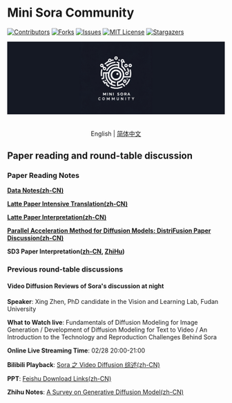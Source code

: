 
# Mini Sora Community
<!-- PROJECT SHIELDS -->

[![Contributors][contributors-shield]][contributors-url]
[![Forks][forks-shield]][forks-url]
[![Issues][issues-shield]][issues-url]
[![MIT License][license-shield]][license-url]
[![Stargazers][stars-shield]][stars-url]
<br />

<!-- PROJECT LOGO -->
<div align="center">

<img src="../assets/logo.jpg" width="600"/>
  <div>&nbsp;</div>
  <div align="center"></div>
</div>

<div align="center">

English | [简体中文](./README_zh-CN.md)

</div>

## Paper reading and round-table discussion

### Paper Reading Notes

[**Data Notes(zh-CN)**](./dataset_note.md)

[**Latte Paper Intensive Translation(zh-CN)**](./latte%E8%AE%BA%E6%96%87%E7%B2%BE%E8%AF%BB%E7%BF%BB%E8%AF%91.pdf)

[**Latte Paper Interpretation(zh-CN)**](./Latte.md)

[**Parallel Acceleration Method for Diffusion Models: DistriFusion Paper Discussion(zh-CN)**](https://mp.weixin.qq.com/s/K6juxdW5RdBpFERmVrsUkA)

**SD3 Paper Interpretation([zh-CN](./SD3_zh-CN.md), [ZhiHu](https://zhuanlan.zhihu.com/p/686273242))**

### Previous round-table discussions

#### Video Diffusion Reviews of Sora's discussion at night

**Speaker**: Xing Zhen, PhD candidate in the Vision and Learning Lab, Fudan University

**What to Watch live**: Fundamentals of Diffusion Modeling for Image Generation / Development of Diffusion Modeling for Text to Video / An Introduction to the Technology and Reproduction Challenges Behind Sora

**Online Live Streaming Time**: 02/28 20:00-21:00

**Bilibili Playback**: [Sora 之 Video Diffusion 综述(zh-CN)](https://www.bilibili.com/video/BV1cJ4m1e7sQ)

**PPT**: [Feishu Download Links(zh-CN)](https://aicarrier.feishu.cn/file/Ds0BbCAo6oTazdxxo3Zciw1Nnne)

**Zhihu Notes**: [A Survey on Generative Diffusion Model(zh-CN)](https://zhuanlan.zhihu.com/p/684795460)

[contributors-shield]: https://img.shields.io/github/contributors/mini-sora/minisora.svg?style=flat-square
[contributors-url]: https://github.com/mini-sora/minisora/graphs/contributors
[forks-shield]: https://img.shields.io/github/forks/mini-sora/minisora.svg?style=flat-square
[forks-url]: https://github.com/mini-sora/minisora/network/members
[stars-shield]: https://img.shields.io/github/stars/mini-sora/minisora.svg?style=flat-square
[stars-url]: https://github.com/mini-sora/minisora/stargazers
[issues-shield]: https://img.shields.io/github/issues/mini-sora/minisora.svg?style=flat-square
[issues-url]: https://img.shields.io/github/issues/mini-sora/minisora.svg
[license-shield]: https://img.shields.io/github/license/mini-sora/minisora.svg?style=flat-square
[license-url]: https://github.com/mini-sora/minisora/blob/main/LICENSE
